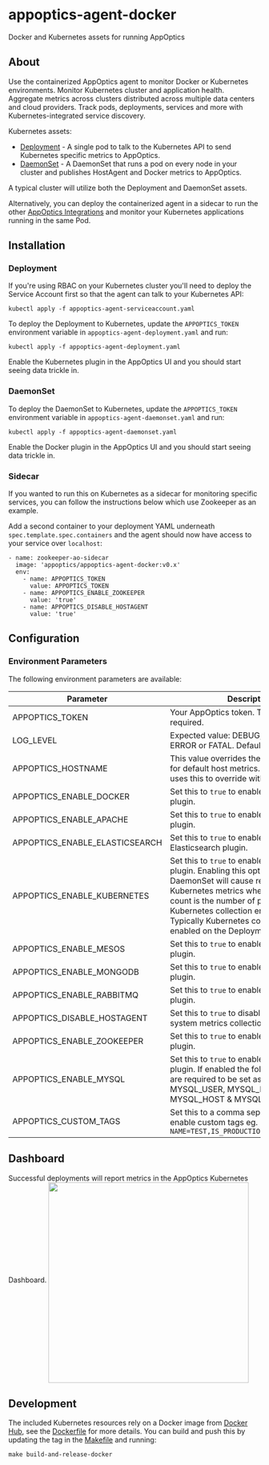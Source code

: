 # appoptics-agent-docker

Docker and Kubernetes assets for running AppOptics

## About

Use the containerized AppOptics agent to monitor Docker or Kubernetes environments. Monitor Kubernetes cluster and application health. Aggregate metrics across clusters distributed across multiple data centers and cloud providers. Track pods, deployments, services and more with Kubernetes-integrated service discovery.

Kubernetes assets:
- [Deployment](appoptics-agent-deployment.yaml) - A single pod to talk to the Kubernetes API to send Kubernetes specific metrics to AppOptics.
- [DaemonSet](appoptics-agent-daemonset.yaml) - A DaemonSet that runs a pod on every node in your cluster and publishes HostAgent and Docker metrics to AppOptics.

A typical cluster will utilize both the Deployment and DaemonSet assets.

Alternatively, you can deploy the containerized agent in a sidecar to run the other [AppOptics Integrations](https://docs.appoptics.com/kb/host_infrastructure/integrations/) and monitor your Kubernetes applications running in the same Pod.

## Installation

### Deployment

If you're using RBAC on your Kubernetes cluster you'll need to deploy the Service Account first so that the agent can talk to your Kubernetes API:
```
kubectl apply -f appoptics-agent-serviceaccount.yaml
```

To deploy the Deployment to Kubernetes, update the `APPOPTICS_TOKEN` environment variable in `appoptics-agent-deployment.yaml` and run:
```
kubectl apply -f appoptics-agent-deployment.yaml
```

Enable the Kubernetes plugin in the AppOptics UI and you should start seeing data trickle in.

### DaemonSet

To deploy the DaemonSet to Kubernetes, update the `APPOPTICS_TOKEN` environment variable in `appoptics-agent-daemonset.yaml` and run:
```
kubectl apply -f appoptics-agent-daemonset.yaml
```

Enable the Docker plugin in the AppOptics UI and you should start seeing data trickle in.

### Sidecar

If you wanted to run this on Kubernetes as a sidecar for monitoring specific services, you can follow the instructions below which use Zookeeper as an example.

Add a second container to your deployment YAML underneath `spec.template.spec.containers` and the agent should now have access to your service over `localhost`:
```
- name: zookeeper-ao-sidecar
  image: 'appoptics/appoptics-agent-docker:v0.x'
  env:
    - name: APPOPTICS_TOKEN
      value: APPOPTICS_TOKEN
    - name: APPOPTICS_ENABLE_ZOOKEEPER
      value: 'true'
    - name: APPOPTICS_DISABLE_HOSTAGENT
      value: 'true'
```

## Configuration

### Environment Parameters

The following environment parameters are available:

 Parameter                      | Description
--------------------------------|---------------------
 APPOPTICS_TOKEN                | Your AppOptics token. This parameter is required.
 LOG_LEVEL                      | Expected value: DEBUG, INFO, WARN, ERROR or FATAL. Default value is WARN.
 APPOPTICS_HOSTNAME             | This value overrides the hostname tagged for default host metrics. The DaemonSet uses this to override with Node name.
 APPOPTICS_ENABLE_DOCKER        | Set this to `true` to enable the Docker plugin.
 APPOPTICS_ENABLE_APACHE        | Set this to `true` to enable the Apache plugin.
 APPOPTICS_ENABLE_ELASTICSEARCH | Set this to `true` to enable the Elasticsearch plugin.
 APPOPTICS_ENABLE_KUBERNETES    | Set this to `true` to enable the Kubernetes plugin. Enabling this option on the DaemonSet will cause  replication of Kubernetes metrics where the replication count is the number of pods with Kubernetes collection enabled minus one.  Typically Kubernetes collection is only enabled on the Deployment asset.
 APPOPTICS_ENABLE_MESOS         | Set this to `true` to enable the Mesos plugin.
 APPOPTICS_ENABLE_MONGODB       | Set this to `true` to enable the MongoDB plugin.
 APPOPTICS_ENABLE_RABBITMQ      | Set this to `true` to enable the RabbitMQ plugin.
 APPOPTICS_DISABLE_HOSTAGENT    | Set this to `true` to disable the Host Agent system metrics collection.
 APPOPTICS_ENABLE_ZOOKEEPER     | Set this to `true` to enable the Zookeeper plugin.
 APPOPTICS_ENABLE_MYSQL         | Set this to `true` to enable the MySQL plugin. If enabled the following ENV vars are required to be set as well: MYSQL_USER, MYSQL_PASS, MYSQL_HOST & MYSQL_PORT
 APPOPTICS_CUSTOM_TAGS          | Set this to a comma separated K=V list to enable custom tags eg. `NAME=TEST,IS_PRODUCTION=false,VERSION=5`

## Dashboard
Successful deployments will report metrics in the AppOptics Kubernetes Dashboard.
<img src="kubernetes-appoptics-dashboard.png" width="400px" align="middle">

## Development

The included Kubernetes resources rely on a Docker image from [Docker Hub](https://hub.docker.com/r/appoptics/appoptics-agent-docker), see the [Dockerfile](Dockerfile) for more details. You can build and push this by updating the tag in the [Makefile](Makefile) and running:
```
make build-and-release-docker
```
